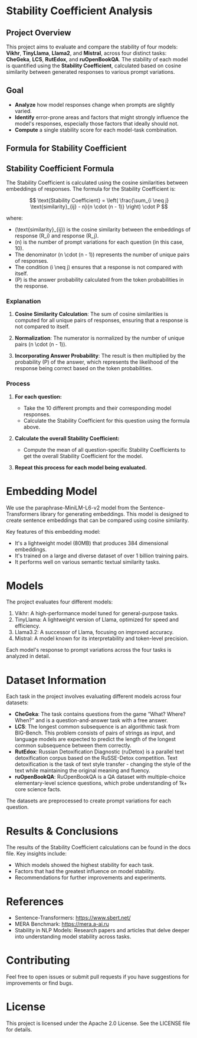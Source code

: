 # Stability Coefficient Analysis

## Project Overview
This project aims to evaluate and compare the stability of four models: **Vikhr**, **TinyLlama**, **Llama2**, and **Mistral**, across four distinct tasks: **CheGeka**, **LCS**, **RutEdox**, and **ruOpenBookQA**. 
The stability of each model is quantified using the **Stability Coefficient**, calculated based on cosine similarity between generated responses to various prompt variations.

## Goal
- **Analyze** how model responses change when prompts are slightly varied.
- **Identify** error-prone areas and factors that might strongly influence the model's responses, especially those factors that ideally should not.
- **Compute** a single stability score for each model-task combination.

## Formula for Stability Coefficient

## Stability Coefficient Formula

The Stability Coefficient is calculated using the cosine similarities between embeddings of responses. The formula for the Stability Coefficient is:

$$
\text{Stability Coefficient} = \left( \frac{\sum_{i \neq j} \text{similarity}_{ij} - n}{n \cdot (n - 1)} \right) \cdot P
$$

where:

- \(\text{similarity}_{ij}\) is the cosine similarity between the embeddings of response \(R_i\) and response \(R_j\).
- \(n\) is the number of prompt variations for each question (in this case, 10).
- The denominator \(n \cdot (n - 1)\) represents the number of unique pairs of responses.
- The condition \(i \neq j\) ensures that a response is not compared with itself.
- \(P\) is the answer probability calculated from the token probabilities in the response.

### Explanation

1. **Cosine Similarity Calculation**: The sum of cosine similarities is computed for all unique pairs of responses, ensuring that a response is not compared to itself.

2. **Normalization**: The numerator is normalized by the number of unique pairs \(n \cdot (n - 1)\).

3. **Incorporating Answer Probability**: The result is then multiplied by the probability \(P\) of the answer, which represents the likelihood of the response being correct based on the token probabilities.

  
### Process

1. **For each question:**
   - Take the 10 different prompts and their corresponding model responses.
   - Calculate the Stability Coefficient for this question using the formula above.

2. **Calculate the overall Stability Coefficient:**
   - Compute the mean of all question-specific Stability Coefficients to get the overall Stability Coefficient for the model.

3. **Repeat this process for each model being evaluated.**

   

# Embedding Model
We use the paraphrase-MiniLM-L6-v2 model from the Sentence-Transformers library for generating embeddings. This model is designed to create sentence embeddings that can be compared using cosine similarity.

Key features of this embedding model:
- It's a lightweight model (80MB) that produces 384 dimensional embeddings.
- It's trained on a large and diverse dataset of over 1 billion training pairs.
- It performs well on various semantic textual similarity tasks.

# Models
The project evaluates four different models:

1. Vikhr: A high-performance model tuned for general-purpose tasks.
2. TinyLlama: A lightweight version of Llama, optimized for speed and efficiency.
3. Llama3.2: A successor of Llama, focusing on improved accuracy.
4. Mistral: A model known for its interpretability and token-level precision.
   
Each model's response to prompt variations across the four tasks is analyzed in detail.

# Dataset Information
Each task in the project involves evaluating different models across four datasets:

- **CheGeka**: The task contains questions from the game “What? Where? When?" and is a question-and-answer task with a free answer.
- **LCS**: The longest common subsequence is an algorithmic task from BIG-Bench. This problem consists of pairs of strings as input, and language models are expected to predict the length of the longest common subsequence between them correctly.
- **RutEdox**: Russian Detoxification Diagnostic (ruDetox) is a parallel text detoxification corpus based on the RuSSE-Detox competition. Text detoxification is the task of text style transfer - changing the style of the text while maintaining the original meaning and fluency. 
- **ruOpenBookQA**: RuOpenBookQA is a QA dataset with multiple-choice elementary-level science questions, which probe understanding of 1k+ core science facts.

The datasets are preprocessed to create prompt variations for each question.


# Results & Conclusions
The results of the Stability Coefficient calculations can be found in the docs file. Key insights include:

- Which models showed the highest stability for each task.
- Factors that had the greatest influence on model stability.
- Recommendations for further improvements and experiments.

# References
- Sentence-Transformers: https://www.sbert.net/
- MERA Benchmark: https://mera.a-ai.ru
- Stability in NLP Models: Research papers and articles that delve deeper into understanding model stability across tasks.



# Contributing
Feel free to open issues or submit pull requests if you have suggestions for improvements or find bugs.

# License
This project is licensed under the Apache 2.0 License. See the LICENSE file for details.
